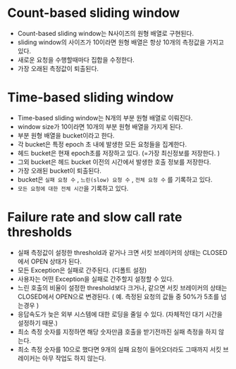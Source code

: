 # **Count-based sliding window**

- Count-based sliding window는 N사이즈의 원형 배열로 구현된다.
- sliding window의 사이즈가 10이라면 원형 배열은 항상 10개의 측정값을 가지고 있다.
- 새로운 요청을 수행할때마다 집합을 수정한다.
- 가장 오래된 측정값이 퇴출된다.

# **Time-based sliding window**

- Time-based sliding window는 N개의 부분 원형 배열로 이뤄진다.
- window size가 10이라면 10개의 부분 원형 배열을 가지게 된다.
- 부분 원형 배열을 bucket이라고 한다.
- 각 bucket은 특정 epoch 초 내에 발생한 모든 요청들을 집계한다.
- 헤드 bucket은 현재 epoch초를 저장하고 있다. (=가장 최신정보를 저장한다. )
- 그외 bucket은 헤드 bucket 이전의 시간에서 발생한 호출 정보를 저장한다.
- 가장 오래된 bucket이 퇴출된다.
- bucket은 `실패 요청 수` , `느린(slow) 요청 수` , `전체 요청 수` 를 기록하고 있다.
- `모든 요청에 대한 전체 시간`을 기록하고 있다.

# **Failure rate and slow call rate thresholds**

- 실패 측정값이 설정한 threshold과 같거나 크면 서킷 브레이커의 상태는 CLOSED에서 OPEN 상태가 된다.
- 모든 Exception은 실패로 간주된다. (디폴트 설정)
- 사용자는 어떤 Exception을 실패로 간주할지 설정할 수 있다.
- 느린 호출의 비율이 설정한 threshold보다 크거나, 같으면 서킷 브레이커의 상태는 CLOSED에서 OPEN으로 변경된다. ( 예. 측정된 요청의 값들 중 50%가 5초를 넘는경우 )
- 응답속도가 늦은 외부 시스템에 대한 로딩을 줄일 수 있다. (자체적인 대기 시간을 설정하기 때문.)
- 최소 측정 숫자를 지정하면 해당 숫자만큼 호출을 받기전까진 실패 측정을 하지 않는다.
- 최소 측정 숫자를 10으로 했다면 9개의 실패 요청이 들어오더라도 그때까지 서킷 브레이커는 아무 작업도 하지 않는다.